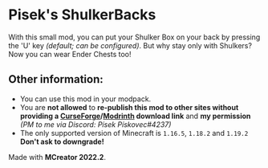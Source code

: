 # Pisek's ShulkerBacks
With this small mod, you can put your Shulker Box on your back by pressing the 'U' key _(default; can be configured)_. But why stay only with Shulkers? Now you can wear Ender Chests too!

## Other information:
* You can use this mod in your modpack.
* You are **not allowed** to **re-publish this mod to other sites without providing a [CurseForge](https://www.curseforge.com/minecraft/mc-mods/piseks-shulkerbacks)/[Modrinth](https://modrinth.com/mod/piseks-shulkerbacks) download link** and **my permission** *(PM to me via Discord: Písek Pískovec#4237)*
* The only supported version of Minecraft is `1.16.5`, `1.18.2` and `1.19.2` **Don't ask to downgrade!**

Made with **MCreator 2022.2**.
